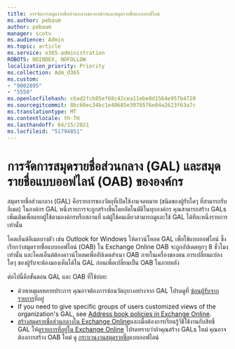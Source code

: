 ```yaml
---
title: การจัดการสมุดรายชื่อส่วนกลางขององค์กรและสมุดรายชื่อแบบออฟไลน์
ms.author: pebaum
author: pebaum
manager: scotv
ms.audience: Admin
ms.topic: article
ms.service: o365-administration
ROBOTS: NOINDEX, NOFOLLOW
localization_priority: Priority
ms.collection: Adm_O365
ms.custom:
- "9002895"
- "5550"
ms.openlocfilehash: c6ad2fcb85ef68c42cea11ebe0d1564e957b4720
ms.sourcegitcommit: 8bc60ec34bc1e40685e3976576e04a2623f63a7c
ms.translationtype: MT
ms.contentlocale: th-TH
ms.lasthandoff: 04/15/2021
ms.locfileid: "51794851"
---
```

# <a name="managing-organization-global-address-list-gal-and-offline-address-book-oab"></a>การจัดการสมุดรายชื่อส่วนกลาง (GAL) และสมุดรายชื่อแบบออฟไลน์ (OAB) ขององค์กร

สมุดรายชื่อส่วนกลาง (GAL) คือรายการของวัตถุที่เปิดใช้งานจดหมาย (ชนิดของผู้รับใดๆ ที่สามารถรับอีเมล) ในองค์กร GAL หนึ่งรายการจะถูกสร้างขึ้นโดยอัตโนมัติในทุกองค์กร คุณสามารถสร้าง GALs เพิ่มเติมเพื่อแยกผู้ใช้ตามองค์กรหรือสถานที่ แต่ผู้ใช้คนเดียวสามารถดูและใช้ GAL ได้ทีละหนึ่งรายการเท่านั้น

ไคลเอ็นต์อีเมลบางตัว เช่น Outlook for Windows ให้ดาวน์โหลด GAL เพื่อใช้แบบออฟไลน์ ซึ่งเรียกว่าสมุดรายชื่อแบบออฟไลน์ (OAB) ใน Exchange Online OAB จะถูกอัปเดตทุกๆ 8 ชั่วโมงเท่านั้น และไคลเอ็นต์ต้องดาวน์โหลดเพื่ออัปเดตสําเนา OAB ภายในเครื่องของตน การเปลี่ยนแปลงใดๆ ของผู้รับจะต้องมองเห็นได้ใน GAL ก่อนเพื่อเปลี่ยนเป็น OAB ในภายหลัง

ต่อไปนี้คือขั้นตอน GAL และ OAB ที่ใช้บ่อย:

- ด้วยเหตุผลหลายประการ คุณอาจต้องการซ่อนวัตถุบางอย่างจาก GAL โปรดดูที่ [ซ่อนผู้รับจากรายการ](https://docs.microsoft.com/exchange/address-books/address-lists/manage-address-lists#hide-recipients-from-address-lists)ที่อยู่
- If you need to give specific groups of users customized views of the organization's GAL, see [Address book policies in Exchange Online](https://docs.microsoft.com/exchange/address-books/address-book-policies/address-book-policies).
- [สร้างสมุดรายชื่อส่วนกลางใน Exchange Online](https://docs.microsoft.com/exchange/address-books/address-lists/create-global-address-list)และเมื่อต้องการเรียนรู้วิธีใช้งานกับสิทธิ์ GAL ให้ดู[รายการที่อยู่ใน Exchange Online](https://docs.microsoft.com/exchange/address-books/address-lists/address-lists) โปรดทราบว่าถ้าคุณสร้าง GALs ใหม่ คุณอาจต้องการสร้าง OAB ใหม่ ดู [กระบวนงานสมุดรายชื่อ](https://docs.microsoft.com/exchange/address-books/offline-address-books/offline-address-book-procedures)แบบออฟไลน์
